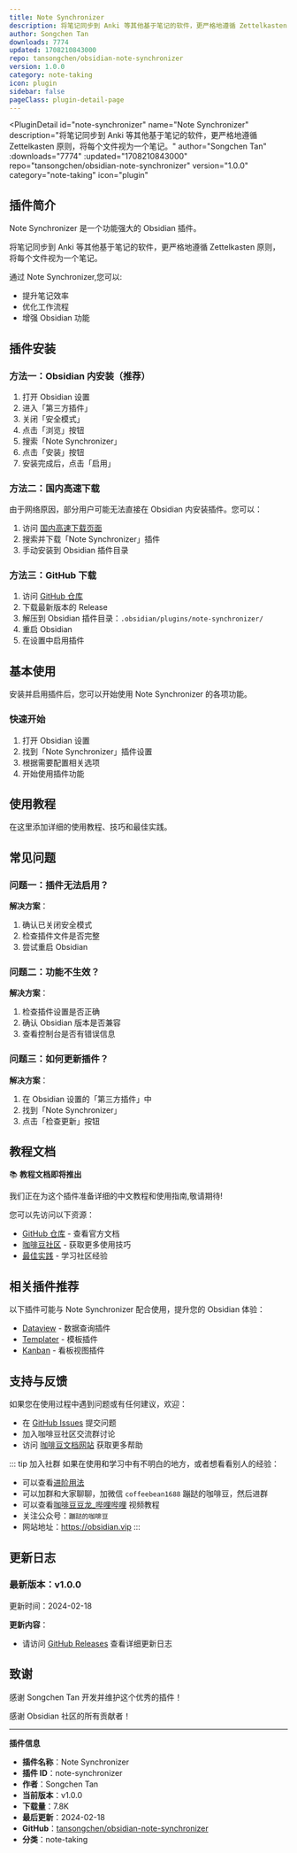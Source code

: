 ```yaml
---
title: Note Synchronizer
description: 将笔记同步到 Anki 等其他基于笔记的软件，更严格地遵循 Zettelkasten 原则，将每个文件视为一个笔记。
author: Songchen Tan
downloads: 7774
updated: 1708210843000
repo: tansongchen/obsidian-note-synchronizer
version: 1.0.0
category: note-taking
icon: plugin
sidebar: false
pageClass: plugin-detail-page
---
```


<PluginDetail
  id="note-synchronizer"
  name="Note Synchronizer"
  description="将笔记同步到 Anki 等其他基于笔记的软件，更严格地遵循 Zettelkasten 原则，将每个文件视为一个笔记。"
  author="Songchen Tan"
  :downloads="7774"
  :updated="1708210843000"
  repo="tansongchen/obsidian-note-synchronizer"
  version="1.0.0"
  category="note-taking"
  icon="plugin"
>

<!-- AUTO_GENERATED_START -->
## 插件简介

Note Synchronizer 是一个功能强大的 Obsidian 插件。

将笔记同步到 Anki 等其他基于笔记的软件，更严格地遵循 Zettelkasten 原则，将每个文件视为一个笔记。

通过 Note Synchronizer,您可以:

- 提升笔记效率
- 优化工作流程
- 增强 Obsidian 功能

<!-- AUTO_GENERATED_END -->

<!-- AUTO_GENERATED_START -->
## 插件安装

### 方法一：Obsidian 内安装（推荐）

1. 打开 Obsidian 设置
2. 进入「第三方插件」
3. 关闭「安全模式」
4. 点击「浏览」按钮
5. 搜索「Note Synchronizer」
6. 点击「安装」按钮
7. 安装完成后，点击「启用」

### 方法二：国内高速下载

由于网络原因，部分用户可能无法直接在 Obsidian 内安装插件。您可以：

1. 访问 [国内高速下载页面](/zh/documentation/obsidian-plugins-download.html)
2. 搜索并下载「Note Synchronizer」插件
3. 手动安装到 Obsidian 插件目录

### 方法三：GitHub 下载

1. 访问 [GitHub 仓库](https://github.com/tansongchen/obsidian-note-synchronizer)
2. 下载最新版本的 Release
3. 解压到 Obsidian 插件目录：`.obsidian/plugins/note-synchronizer/`
4. 重启 Obsidian
5. 在设置中启用插件

## 基本使用

安装并启用插件后，您可以开始使用 Note Synchronizer 的各项功能。

### 快速开始

1. 打开 Obsidian 设置
2. 找到「Note Synchronizer」插件设置
3. 根据需要配置相关选项
4. 开始使用插件功能

<!-- AUTO_GENERATED_END -->

<!-- CUSTOM_CONTENT_START:tutorial -->
## 使用教程

在这里添加详细的使用教程、技巧和最佳实践。

<!-- CUSTOM_CONTENT_END:tutorial -->

<!-- SHARED_CONTENT_START -->
## 常见问题

### 问题一：插件无法启用？

**解决方案**：
1. 确认已关闭安全模式
2. 检查插件文件是否完整
3. 尝试重启 Obsidian

### 问题二：功能不生效？

**解决方案**：
1. 检查插件设置是否正确
2. 确认 Obsidian 版本是否兼容
3. 查看控制台是否有错误信息

### 问题三：如何更新插件？

**解决方案**：
1. 在 Obsidian 设置的「第三方插件」中
2. 找到「Note Synchronizer」
3. 点击「检查更新」按钮

## 教程文档

📚 **教程文档即将推出**

我们正在为这个插件准备详细的中文教程和使用指南,敬请期待!

您可以先访问以下资源：
- [GitHub 仓库](https://github.com/tansongchen/obsidian-note-synchronizer) - 查看官方文档
- [咖啡豆社区](/zh/bases/) - 获取更多使用技巧
- [最佳实践](/zh/best-practices/) - 学习社区经验

## 相关插件推荐

以下插件可能与 Note Synchronizer 配合使用，提升您的 Obsidian 体验：

- [Dataview](/zh/plugins/dataview.html) - 数据查询插件
- [Templater](/zh/plugins/templater-obsidian.html) - 模板插件
- [Kanban](/zh/plugins/obsidian-kanban.html) - 看板视图插件

## 支持与反馈

如果您在使用过程中遇到问题或有任何建议，欢迎：

- 在 [GitHub Issues](https://github.com/tansongchen/obsidian-note-synchronizer/issues) 提交问题
- 加入咖啡豆社区交流群讨论
- 访问 [咖啡豆文档网站](https://obsidian.vip) 获取更多帮助

::: tip 加入社群
如果在使用和学习中有不明白的地方，或者想看看别人的经验：
- 可以查看[进阶用法](/zh/advanced)
- 可以加群和大家聊聊，加微信 `coffeebean1688` 蹦跶的咖啡豆，然后进群
- 可以查看[咖啡豆豆龙_哔哩哔哩](https://space.bilibili.com/618777356) 视频教程
- 关注公众号：`蹦跶的咖啡豆`
- 网站地址：https://obsidian.vip
:::
<!-- SHARED_CONTENT_END -->

<!-- AUTO_GENERATED_START -->
## 更新日志

### 最新版本：v1.0.0

更新时间：2024-02-18

**更新内容**：
- 请访问 [GitHub Releases](https://github.com/tansongchen/obsidian-note-synchronizer/releases) 查看详细更新日志

## 致谢

感谢 Songchen Tan 开发并维护这个优秀的插件！

感谢 Obsidian 社区的所有贡献者！

---

**插件信息**
- **插件名称**：Note Synchronizer
- **插件 ID**：note-synchronizer
- **作者**：Songchen Tan
- **当前版本**：v1.0.0
- **下载量**：7.8K
- **最后更新**：2024-02-18
- **GitHub**：[tansongchen/obsidian-note-synchronizer](https://github.com/tansongchen/obsidian-note-synchronizer)
- **分类**：note-taking
<!-- AUTO_GENERATED_END -->

</PluginDetail>

